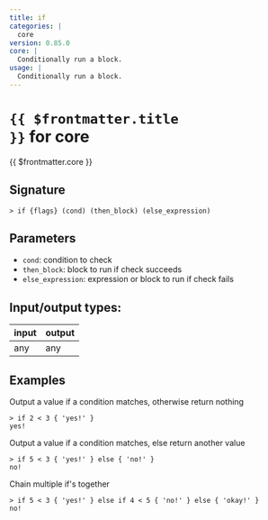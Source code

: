 ```yaml
---
title: if
categories: |
  core
version: 0.85.0
core: |
  Conditionally run a block.
usage: |
  Conditionally run a block.
---
```

<!-- This file is automatically generated. Please edit the command in https://github.com/nushell/nushell instead. -->

# <code>{{ $frontmatter.title }}</code> for core

<div class='command-title'>{{ $frontmatter.core }}</div>

## Signature

```> if {flags} (cond) (then_block) (else_expression)```

## Parameters

 -  `cond`: condition to check
 -  `then_block`: block to run if check succeeds
 -  `else_expression`: expression or block to run if check fails


## Input/output types:

| input | output |
| ----- | ------ |
| any   | any    |

## Examples

Output a value if a condition matches, otherwise return nothing
```nu
> if 2 < 3 { 'yes!' }
yes!
```

Output a value if a condition matches, else return another value
```nu
> if 5 < 3 { 'yes!' } else { 'no!' }
no!
```

Chain multiple if's together
```nu
> if 5 < 3 { 'yes!' } else if 4 < 5 { 'no!' } else { 'okay!' }
no!
```
